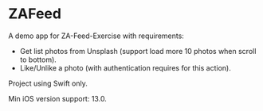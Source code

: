 # ZAFeed
A demo app for ZA-Feed-Exercise with requirements:
 - Get list photos from Unsplash (support load more 10 photos when scroll to bottom).
 - Like/Unlike a photo (with authentication requires for this action).


Project using Swift only.

Min iOS version support: 13.0.
